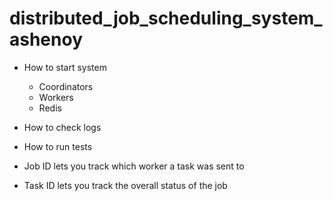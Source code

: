 # distributed_job_scheduling_system_ashenoy

- How to start system
    - Coordinators
    - Workers
    - Redis

- How to check logs

- How to run tests

- Job ID lets you track which worker a task was sent to

- Task ID lets you track the overall status of the job
